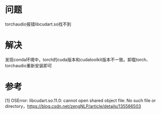 # 问题

torchaudio报错libcudart.so找不到

# 解决

发现conda环境中，torch的cuda版本和cudatoolkit版本不一致。卸载torch、torchaudio重新安装即可

# 参考

[1] OSError: libcudart.so.11.0: cannot open shared object file: No such file or directory，https://blog.csdn.net/zengNLP/article/details/135566503